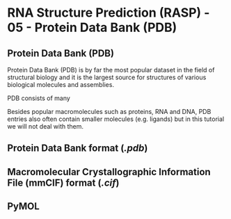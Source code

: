 # RNA Structure Prediction (RASP) - 05 - Protein Data Bank (PDB)

## Protein Data Bank (PDB)
Protein Data Bank (PDB) is by far the most popular dataset in the field of structural biology and it is the largest source for structures of various biological molecules and assemblies.

PDB consists of many

Besides popular macromolecules such as proteins, RNA and DNA, PDB entries also often contain smaller molecules (e.g. ligands) but in this tutorial we will not deal with them.

## Protein Data Bank format (_.pdb_)

## Macromolecular Crystallographic Information File (mmCIF) format (_.cif_)

## PyMOL
